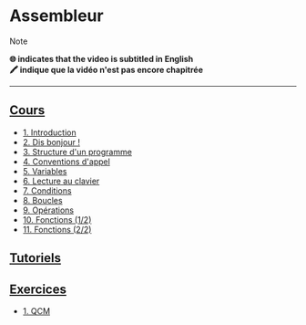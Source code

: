 # Assembleur

> [!NOTE]
> **🌐 indicates that the video is subtitled in English**<br>
> **🖍 indique que la vidéo n'est pas encore chapitrée**

---

## [Cours](https://www.youtube.com/playlist?list=PLrSOXFDHBtfEs7PCC6r44iXiX5gMlbjcR)

+ [1. Introduction](https://www.youtube.com/watch?v=fvtd2Ut3MHw)
+ [2. Dis bonjour !](https://www.youtube.com/watch?v=22UPjfgyRzI)
+ [3. Structure d'un programme](https://www.youtube.com/watch?v=sS_1SyDqVV8)
+ [4. Conventions d'appel](https://www.youtube.com/watch?v=ZpeMivhWuic)
+ [5. Variables](https://www.youtube.com/watch?v=CIzKfH8Jtco)
+ [6. Lecture au clavier](https://www.youtube.com/watch?v=Pq1kWf2lUpk)
+ [7. Conditions](https://www.youtube.com/watch?v=KYMt8tA_fe0)
+ [8. Boucles](https://www.youtube.com/watch?v=lBp9guUoA0A)
+ [9. Opérations](https://www.youtube.com/watch?v=8E8vOQuFQzQ)
+ [10. Fonctions (1/2)](https://www.youtube.com/watch?v=lW6oRlMxHXo)
+ [11. Fonctions (2/2)](https://www.youtube.com/watch?v=FJerdO0CIis)

## [Tutoriels](https://www.youtube.com/playlist?list=PLrSOXFDHBtfE8fM7h9N60hU7TYfGumA_7)

## [Exercices](https://www.youtube.com/playlist?list=PLrSOXFDHBtfGU-qQVx2Wtrz1fKgeUqout)

+ [1. QCM](https://www.youtube.com/watch?v=LnSLoJs7zBw)
